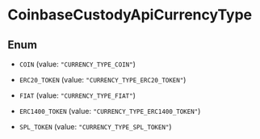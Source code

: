 
# CoinbaseCustodyApiCurrencyType

## Enum


* `COIN` (value: `"CURRENCY_TYPE_COIN"`)

* `ERC20_TOKEN` (value: `"CURRENCY_TYPE_ERC20_TOKEN"`)

* `FIAT` (value: `"CURRENCY_TYPE_FIAT"`)

* `ERC1400_TOKEN` (value: `"CURRENCY_TYPE_ERC1400_TOKEN"`)

* `SPL_TOKEN` (value: `"CURRENCY_TYPE_SPL_TOKEN"`)



